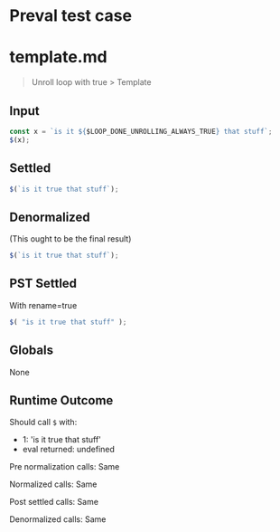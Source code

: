 # Preval test case

# template.md

> Unroll loop with true > Template
>
>

## Input

`````js filename=intro
const x = `is it ${$LOOP_DONE_UNROLLING_ALWAYS_TRUE} that stuff`;
$(x);
`````


## Settled


`````js filename=intro
$(`is it true that stuff`);
`````


## Denormalized
(This ought to be the final result)

`````js filename=intro
$(`is it true that stuff`);
`````


## PST Settled
With rename=true

`````js filename=intro
$( "is it true that stuff" );
`````


## Globals


None


## Runtime Outcome


Should call `$` with:
 - 1: 'is it true that stuff'
 - eval returned: undefined

Pre normalization calls: Same

Normalized calls: Same

Post settled calls: Same

Denormalized calls: Same

